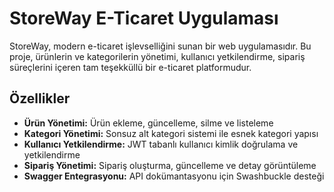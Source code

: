 # StoreWay E-Ticaret Uygulaması

StoreWay, modern e-ticaret işlevselliğini sunan bir web uygulamasıdır. Bu proje, ürünlerin ve kategorilerin yönetimi, kullanıcı yetkilendirme, sipariş süreçlerini içeren tam teşekküllü bir e-ticaret platformudur.

## Özellikler

- **Ürün Yönetimi:** Ürün ekleme, güncelleme, silme ve listeleme
- **Kategori Yönetimi:** Sonsuz alt kategori sistemi ile esnek kategori yapısı
- **Kullanıcı Yetkilendirme:** JWT tabanlı kullanıcı kimlik doğrulama ve yetkilendirme
- **Sipariş Yönetimi:** Sipariş oluşturma, güncelleme ve detay görüntüleme
- **Swagger Entegrasyonu:** API dokümantasyonu için Swashbuckle desteği
